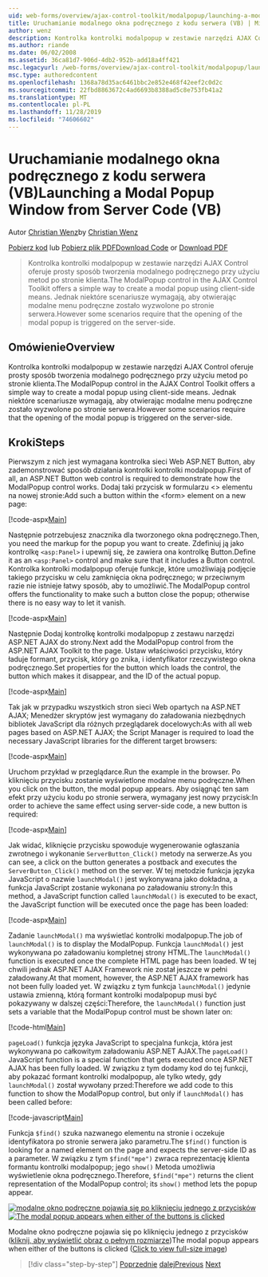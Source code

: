 ```yaml
---
uid: web-forms/overview/ajax-control-toolkit/modalpopup/launching-a-modal-popup-window-from-server-code-vb
title: Uruchamianie modalnego okna podręcznego z kodu serwera (VB) | Microsoft Docs
author: wenz
description: Kontrolka kontrolki modalpopup w zestawie narzędzi AJAX Control oferuje prosty sposób tworzenia modalnego podręcznego przy użyciu metod po stronie klienta. Jednak niektóre scenariusze wymagają, aby t...
ms.author: riande
ms.date: 06/02/2008
ms.assetid: 36ca81d7-906d-4db2-952b-add18a4ff421
msc.legacyurl: /web-forms/overview/ajax-control-toolkit/modalpopup/launching-a-modal-popup-window-from-server-code-vb
msc.type: authoredcontent
ms.openlocfilehash: 1368a78d35ac6461bbc2e852e468f42eef2c0d2c
ms.sourcegitcommit: 22fbd8863672c4ad6693b8388ad5c8e753fb41a2
ms.translationtype: MT
ms.contentlocale: pl-PL
ms.lasthandoff: 11/28/2019
ms.locfileid: "74606602"
---
```

# <a name="launching-a-modal-popup-window-from-server-code-vb"></a><span data-ttu-id="29ea2-104">Uruchamianie modalnego okna podręcznego z kodu serwera (VB)</span><span class="sxs-lookup"><span data-stu-id="29ea2-104">Launching a Modal Popup Window from Server Code (VB)</span></span>

<span data-ttu-id="29ea2-105">Autor [Christian Wenz](https://github.com/wenz)</span><span class="sxs-lookup"><span data-stu-id="29ea2-105">by [Christian Wenz](https://github.com/wenz)</span></span>

<span data-ttu-id="29ea2-106">[Pobierz kod](https://download.microsoft.com/download/2/4/0/24052038-f942-4336-905b-b60ae56f0dd5/ModalPopup1.vb.zip) lub [Pobierz plik PDF](https://download.microsoft.com/download/b/6/a/b6ae89ee-df69-4c87-9bfb-ad1eb2b23373/modalpopup1VB.pdf)</span><span class="sxs-lookup"><span data-stu-id="29ea2-106">[Download Code](https://download.microsoft.com/download/2/4/0/24052038-f942-4336-905b-b60ae56f0dd5/ModalPopup1.vb.zip) or [Download PDF](https://download.microsoft.com/download/b/6/a/b6ae89ee-df69-4c87-9bfb-ad1eb2b23373/modalpopup1VB.pdf)</span></span>

> <span data-ttu-id="29ea2-107">Kontrolka kontrolki modalpopup w zestawie narzędzi AJAX Control oferuje prosty sposób tworzenia modalnego podręcznego przy użyciu metod po stronie klienta.</span><span class="sxs-lookup"><span data-stu-id="29ea2-107">The ModalPopup control in the AJAX Control Toolkit offers a simple way to create a modal popup using client-side means.</span></span> <span data-ttu-id="29ea2-108">Jednak niektóre scenariusze wymagają, aby otwierając modalne menu podręczne zostało wyzwolone po stronie serwera.</span><span class="sxs-lookup"><span data-stu-id="29ea2-108">However some scenarios require that the opening of the modal popup is triggered on the server-side.</span></span>

## <a name="overview"></a><span data-ttu-id="29ea2-109">Omówienie</span><span class="sxs-lookup"><span data-stu-id="29ea2-109">Overview</span></span>

<span data-ttu-id="29ea2-110">Kontrolka kontrolki modalpopup w zestawie narzędzi AJAX Control oferuje prosty sposób tworzenia modalnego podręcznego przy użyciu metod po stronie klienta.</span><span class="sxs-lookup"><span data-stu-id="29ea2-110">The ModalPopup control in the AJAX Control Toolkit offers a simple way to create a modal popup using client-side means.</span></span> <span data-ttu-id="29ea2-111">Jednak niektóre scenariusze wymagają, aby otwierając modalne menu podręczne zostało wyzwolone po stronie serwera.</span><span class="sxs-lookup"><span data-stu-id="29ea2-111">However some scenarios require that the opening of the modal popup is triggered on the server-side.</span></span>

## <a name="steps"></a><span data-ttu-id="29ea2-112">Kroki</span><span class="sxs-lookup"><span data-stu-id="29ea2-112">Steps</span></span>

<span data-ttu-id="29ea2-113">Pierwszym z nich jest wymagana kontrolka sieci Web ASP.NET Button, aby zademonstrować sposób działania kontrolki kontrolki modalpopup.</span><span class="sxs-lookup"><span data-stu-id="29ea2-113">First of all, an ASP.NET Button web control is required to demonstrate how the ModalPopup control works.</span></span> <span data-ttu-id="29ea2-114">Dodaj taki przycisk w formularzu &lt;&gt; elementu na nowej stronie:</span><span class="sxs-lookup"><span data-stu-id="29ea2-114">Add such a button within the &lt;form&gt; element on a new page:</span></span>

[!code-aspx[Main](launching-a-modal-popup-window-from-server-code-vb/samples/sample1.aspx)]

<span data-ttu-id="29ea2-115">Następnie potrzebujesz znacznika dla tworzonego okna podręcznego.</span><span class="sxs-lookup"><span data-stu-id="29ea2-115">Then, you need the markup for the popup you want to create.</span></span> <span data-ttu-id="29ea2-116">Zdefiniuj ją jako kontrolkę `<asp:Panel>` i upewnij się, że zawiera ona kontrolkę Button.</span><span class="sxs-lookup"><span data-stu-id="29ea2-116">Define it as an `<asp:Panel>` control and make sure that it includes a Button control.</span></span> <span data-ttu-id="29ea2-117">Kontrolka kontrolki modalpopup oferuje funkcje, które umożliwiają podjęcie takiego przycisku w celu zamknięcia okna podręcznego; w przeciwnym razie nie istnieje łatwy sposób, aby to umożliwić.</span><span class="sxs-lookup"><span data-stu-id="29ea2-117">The ModalPopup control offers the functionality to make such a button close the popup; otherwise there is no easy way to let it vanish.</span></span>

[!code-aspx[Main](launching-a-modal-popup-window-from-server-code-vb/samples/sample2.aspx)]

<span data-ttu-id="29ea2-118">Następnie Dodaj kontrolkę kontrolki modalpopup z zestawu narzędzi ASP.NET AJAX do strony.</span><span class="sxs-lookup"><span data-stu-id="29ea2-118">Next add the ModalPopup control from the ASP.NET AJAX Toolkit to the page.</span></span> <span data-ttu-id="29ea2-119">Ustaw właściwości przycisku, który ładuje formant, przycisk, który go znika, i identyfikator rzeczywistego okna podręcznego.</span><span class="sxs-lookup"><span data-stu-id="29ea2-119">Set properties for the button which loads the control, the button which makes it disappear, and the ID of the actual popup.</span></span>

[!code-aspx[Main](launching-a-modal-popup-window-from-server-code-vb/samples/sample3.aspx)]

<span data-ttu-id="29ea2-120">Tak jak w przypadku wszystkich stron sieci Web opartych na ASP.NET AJAX; Menedżer skryptów jest wymagany do załadowania niezbędnych bibliotek JavaScript dla różnych przeglądarek docelowych:</span><span class="sxs-lookup"><span data-stu-id="29ea2-120">As with all web pages based on ASP.NET AJAX; the Script Manager is required to load the necessary JavaScript libraries for the different target browsers:</span></span>

[!code-aspx[Main](launching-a-modal-popup-window-from-server-code-vb/samples/sample4.aspx)]

<span data-ttu-id="29ea2-121">Uruchom przykład w przeglądarce.</span><span class="sxs-lookup"><span data-stu-id="29ea2-121">Run the example in the browser.</span></span> <span data-ttu-id="29ea2-122">Po kliknięciu przycisku zostanie wyświetlone modalne menu podręczne.</span><span class="sxs-lookup"><span data-stu-id="29ea2-122">When you click on the button, the modal popup appears.</span></span> <span data-ttu-id="29ea2-123">Aby osiągnąć ten sam efekt przy użyciu kodu po stronie serwera, wymagany jest nowy przycisk:</span><span class="sxs-lookup"><span data-stu-id="29ea2-123">In order to achieve the same effect using server-side code, a new button is required:</span></span>

[!code-aspx[Main](launching-a-modal-popup-window-from-server-code-vb/samples/sample5.aspx)]

<span data-ttu-id="29ea2-124">Jak widać, kliknięcie przycisku spowoduje wygenerowanie ogłaszania zwrotnego i wykonanie `ServerButton_Click()` metody na serwerze.</span><span class="sxs-lookup"><span data-stu-id="29ea2-124">As you can see, a click on the button generates a postback and executes the `ServerButton_Click()` method on the server.</span></span> <span data-ttu-id="29ea2-125">W tej metodzie funkcja języka JavaScript o nazwie `launchModal()` jest wykonywana jako dokładna, a funkcja JavaScript zostanie wykonana po załadowaniu strony:</span><span class="sxs-lookup"><span data-stu-id="29ea2-125">In this method, a JavaScript function called `launchModal()` is executed to be exact, the JavaScript function will be executed once the page has been loaded:</span></span>

[!code-aspx[Main](launching-a-modal-popup-window-from-server-code-vb/samples/sample6.aspx)]

<span data-ttu-id="29ea2-126">Zadanie `launchModal()` ma wyświetlać kontrolki modalpopup.</span><span class="sxs-lookup"><span data-stu-id="29ea2-126">The job of `launchModal()` is to display the ModalPopup.</span></span> <span data-ttu-id="29ea2-127">Funkcja `launchModal()` jest wykonywana po załadowaniu kompletnej strony HTML.</span><span class="sxs-lookup"><span data-stu-id="29ea2-127">The `launchModal()` function is executed once the complete HTML page has been loaded.</span></span> <span data-ttu-id="29ea2-128">W tej chwili jednak ASP.NET AJAX Framework nie został jeszcze w pełni załadowany.</span><span class="sxs-lookup"><span data-stu-id="29ea2-128">At that moment, however, the ASP.NET AJAX framework has not been fully loaded yet.</span></span> <span data-ttu-id="29ea2-129">W związku z tym funkcja `launchModal()` jedynie ustawia zmienną, którą formant kontrolki modalpopup musi być pokazywany w dalszej części:</span><span class="sxs-lookup"><span data-stu-id="29ea2-129">Therefore, the `launchModal()` function just sets a variable that the ModalPopup control must be shown later on:</span></span>

[!code-html[Main](launching-a-modal-popup-window-from-server-code-vb/samples/sample7.html)]

<span data-ttu-id="29ea2-130">`pageLoad()` funkcja języka JavaScript to specjalna funkcja, która jest wykonywana po całkowitym załadowaniu ASP.NET AJAX.</span><span class="sxs-lookup"><span data-stu-id="29ea2-130">The `pageLoad()` JavaScript function is a special function that gets executed once ASP.NET AJAX has been fully loaded.</span></span> <span data-ttu-id="29ea2-131">W związku z tym dodamy kod do tej funkcji, aby pokazać formant kontrolki modalpopup, ale tylko wtedy, gdy `launchModal()` został wywołany przed:</span><span class="sxs-lookup"><span data-stu-id="29ea2-131">Therefore we add code to this function to show the ModalPopup control, but only if `launchModal()` has been called before:</span></span>

[!code-javascript[Main](launching-a-modal-popup-window-from-server-code-vb/samples/sample8.js)]

<span data-ttu-id="29ea2-132">Funkcja `$find()` szuka nazwanego elementu na stronie i oczekuje identyfikatora po stronie serwera jako parametru.</span><span class="sxs-lookup"><span data-stu-id="29ea2-132">The `$find()` function is looking for a named element on the page and expects the server-side ID as a parameter.</span></span> <span data-ttu-id="29ea2-133">W związku z tym `$find("mpe")` zwraca reprezentację klienta formantu kontrolki modalpopup; jego `show()` Metoda umożliwia wyświetlenie okna podręcznego.</span><span class="sxs-lookup"><span data-stu-id="29ea2-133">Therefore, `$find("mpe")` returns the client representation of the ModalPopup control; its `show()` method lets the popup appear.</span></span>

<span data-ttu-id="29ea2-134">[![modalne okno podręczne pojawia się po kliknięciu jednego z przycisków](launching-a-modal-popup-window-from-server-code-vb/_static/image2.png)](launching-a-modal-popup-window-from-server-code-vb/_static/image1.png)</span><span class="sxs-lookup"><span data-stu-id="29ea2-134">[![The modal popup appears when either of the buttons is clicked](launching-a-modal-popup-window-from-server-code-vb/_static/image2.png)](launching-a-modal-popup-window-from-server-code-vb/_static/image1.png)</span></span>

<span data-ttu-id="29ea2-135">Modalne okno podręczne pojawia się po kliknięciu jednego z przycisków ([kliknij, aby wyświetlić obraz o pełnym rozmiarze](launching-a-modal-popup-window-from-server-code-vb/_static/image3.png))</span><span class="sxs-lookup"><span data-stu-id="29ea2-135">The modal popup appears when either of the buttons is clicked ([Click to view full-size image](launching-a-modal-popup-window-from-server-code-vb/_static/image3.png))</span></span>

> [!div class="step-by-step"]
> <span data-ttu-id="29ea2-136">[Poprzednie](positioning-a-modalpopup-cs.md)
> [dalej](using-modalpopup-with-a-repeater-control-vb.md)</span><span class="sxs-lookup"><span data-stu-id="29ea2-136">[Previous](positioning-a-modalpopup-cs.md)
[Next](using-modalpopup-with-a-repeater-control-vb.md)</span></span>
